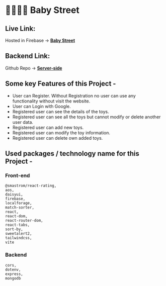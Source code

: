 # **👨‍👩‍👧‍👦 Baby Street**

## **Live Link:**
Hosted in Firebase -> **[Baby Street](https://baby-street-client.web.app/)**

## **Backend Link:** 
Github Repo -> **[Server-side](https://github.com/ifoysalahmmed/baby-street-server)**

## **Some key Features of this Project -**

- User can Register. Without Registration no user can use any functionality without visit the website.
- User can Login with Google.
- Registered user can see the details of the toys.
- Registered user can see all the toys but cannot modify or delete another user data.
- Registered user can add new toys.
- Registered user can modify the toy information.
- Registered user can delete own added toys.

## **Used packages / technology name for this Project -**

### **Front-end**

    @smastrom/react-rating,
    aos,
    daisyui,
    firebase,
    localforage,
    match-sorter,
    react,
    react-dom,
    react-router-dom,
    react-tabs,
    sort-by,
    sweetalert2,
    tailwindcss,
    vite

### **Backend**

    cors,
    dotenv,
    express,
    mongodb
